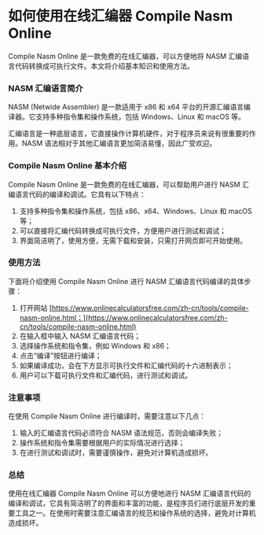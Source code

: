 如何使用在线汇编器 Compile Nasm Online
=============================

Compile Nasm Online 是一款免费的在线汇编器，可以方便地将 NASM 汇编语言代码转换成可执行文件。本文将介绍基本知识和使用方法。

### NASM 汇编语言简介

NASM (Netwide Assembler) 是一款适用于 x86 和 x64 平台的开源汇编语言编译器。它支持多种指令集和操作系统，包括 Windows、Linux 和 macOS 等。

汇编语言是一种底层语言，它直接操作计算机硬件，对于程序员来说有很重要的作用。NASM 语法相对于其他汇编语言更加简洁易懂，因此广受欢迎。

### Compile Nasm Online 基本介绍

Compile Nasm Online 是一款免费的在线汇编器，可以帮助用户进行 NASM 汇编语言代码的编译和调试。它具有以下特点：

1. 支持多种指令集和操作系统，包括 x86、x64、Windows、Linux 和 macOS 等；
2. 可以直接将汇编代码转换成可执行文件，方便用户进行测试和调试；
3. 界面简洁明了，使用方便，无需下载和安装，只需打开网页即可开始使用。

### 使用方法

下面将介绍使用 Compile Nasm Online 进行 NASM 汇编语言代码编译的具体步骤：

1. 打开网站 [https://www.onlinecalculatorsfree.com/zh-cn/tools/compile-nasm-online.html；](https://www.onlinecalculatorsfree.com/zh-cn/tools/compile-nasm-online.html)
2. 在输入框中输入 NASM 汇编语言代码；
3. 选择操作系统和指令集，例如 Windows 和 x86；
4. 点击“编译”按钮进行编译；
5. 如果编译成功，会在下方显示可执行文件和汇编代码的十六进制表示；
6. 用户可以下载可执行文件和汇编代码，进行测试和调试。

### 注意事项

在使用 Compile Nasm Online 进行编译时，需要注意以下几点：

1. 输入的汇编语言代码必须符合 NASM 语法规范，否则会编译失败；
2. 操作系统和指令集需要根据用户的实际情况进行选择；
3. 在进行测试和调试时，需要谨慎操作，避免对计算机造成损坏。

### 总结

使用在线汇编器 Compile Nasm Online 可以方便地进行 NASM 汇编语言代码的编译和调试，它具有简洁明了的界面和丰富的功能，是程序员们进行底层开发的重要工具之一。在使用时需要注意汇编语言的规范和操作系统的选择，避免对计算机造成损坏。